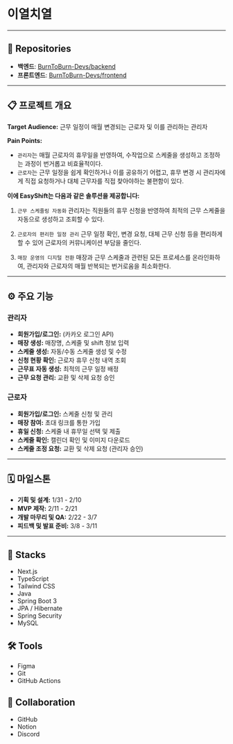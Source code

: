 # 이열치열

---

## 🔗 Repositories
- **백엔드**: [BurnToBurn-Devs/backend](https://github.com/BurnToBurn-Devs/backend)  
- **프론트엔드**: [BurnToBurn-Devs/frontend](https://github.com/BurnToBurn-Devs/frontend)  

---

## 📋 프로젝트 개요

**Target Audience:** 근무 일정이 매월 변경되는 근로자 및 이를 관리하는 관리자

**Pain Points:**  
- `관리자`는 매월 근로자의 휴무일을 반영하여, 수작업으로 스케줄을 생성하고 조정하는 과정이 번거롭고 비효율적이다.
- `근로자`는 근무 일정을 쉽게 확인하거나 이를 공유하기 어렵고, 휴무 변경 시 관리자에게 직접 요청하거나 대체 근무자를 직접 찾아야하는 불편함이 있다.

**이에 EasyShift는 다음과 같은 솔루션을 제공합니다:**
1. `근무 스케줄링 자동화`
    관리자는 직원들의 휴무 신청을 반영하여 최적의 근무 스케줄을 자동으로 생성하고 조회할 수 있다.
    
2. `근로자의 편리한 일정 관리`
    근무 일정 확인, 변경 요청, 대체 근무 신청 등을 편리하게 할 수 있어 근로자의 커뮤니케이션 부담을 줄인다.
    
3. `매장 운영의 디지털 전환`
    매장과 근무 스케줄과 관련된 모든 프로세스를 온라인화하여, 관리자와 근로자의 매월 반복되는 번거로움을 최소화한다.

---

## ⚙ 주요 기능

### 관리자
- **회원가입/로그인:** (카카오 로그인 API)
- **매장 생성:** 매장명, 스케줄 및 shift 정보 입력
- **스케줄 생성:** 자동/수동 스케줄 생성 및 수정
- **신청 현황 확인:** 근로자 휴무 신청 내역 조회
- **근무표 자동 생성:** 최적의 근무 일정 배정
- **근무 요청 관리:** 교환 및 삭제 요청 승인

### 근로자
- **회원가입/로그인:** 스케줄 신청 및 관리
- **매장 참여:** 초대 링크를 통한 가입
- **휴일 신청:** 스케줄 내 휴무일 선택 및 제출
- **스케줄 확인:** 캘린더 확인 및 이미지 다운로드
- **스케줄 조정 요청:** 교환 및 삭제 요청 (관리자 승인)

---

## 🗓 마일스톤
- **기획 및 설계:** 1/31 - 2/10  
- **MVP 제작:** 2/11 - 2/21  
- **개발 마무리 및 QA:** 2/22 - 3/7  
- **피드백 및 발표 준비:** 3/8 - 3/11  

---

## 🚀 Stacks

- Next.js 
- TypeScript
- Tailwind CSS
- Java
- Spring Boot 3
- JPA / Hibernate
- Spring Security
- MySQL

## 🛠 Tools

- Figma
- Git
- GitHub Actions

## 👥 Collaboration

- GitHub
- Notion
- Discord
